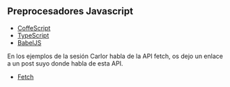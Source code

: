 ## Preprocesadores Javascript

* [CoffeScript](http://coffeescript.org/)
* [TypeScript](http://www.typescriptlang.org/)
* [BabelJS](http://babeljs.io/)

En los ejemplos de la sesión Carlor habla de la API fetch, os dejo un enlace a un post suyo donde habla de esta API.

* [Fetch](https://carlosvillu.com/introduccion-a-la-nueva-api-fetch/)
